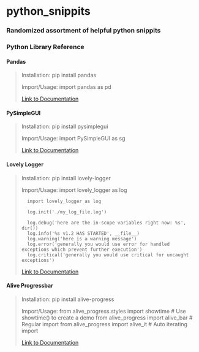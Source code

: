 # python_snippits
### Randomized assortment of helpful python snippits


### Python Library Reference
#### Pandas
>Installation:
>       pip install pandas
>
>Import/Usage:
>       import pandas as pd
>
>[Link to Documentation](https://pandas.pydata.org/docs/reference/index.html#api)

#### PySimpleGUI
>Installation:
>       pip install pysimplegui
>
>Import/Usage:
>       import PySimpleGUI as sg
>
>[Link to Documentation](https://pysimplegui.readthedocs.io/en/latest/call%20reference/)

#### Lovely Logger
>Installation:
>       pip install lovely-logger
>
>Import/Usage:
>       import lovely_logger as log
>
>       import lovely_logger as log
>
>       log.init('./my_log_file.log')
>
>       log.debug('here are the in-scope variables right now: %s', dir())
>       log.info('%s v1.2 HAS STARTED', __file__)
>       log.warning('here is a warning message')
>       log.error('generally you would use error for handled exceptions which prevent further execution')
>       log.critical('generally you would use critical for uncaught exceptions')
>
>[Link to Documentation](https://github.com/tier2tickets/lovely-logger)

#### Alive Progressbar
>Installation:
>       pip install alive-progress
>
>Import/Usage:
>       from alive_progress.styles import showtime  # Use showtime() to create a demo
>       from alive_progress import alive_bar        # Regular import
>       from alive_progress import alive_it         # Auto iterating import
>
>[Link to Documentation](https://github.com/rsalmei/alive-progress)